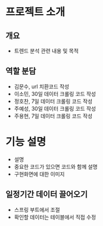 # 프로젝트 소개
## 개요
- 트렌드 분석 관련 내용 및 목적


## 역할 분담
- 김문수, url 치환코드 작성
- 이소민, 30일 데이터 크롤링 코드 작성
- 정호찬, 7일 데이터 크롤링 코드 작성
- 주예성, 30일 데이터 크롤링 코드 작성
- 주용현, 7일 데이터 크롤링 코드 작성

# 기능 설명
- 설명
- 중요한 코드가 있으면 코드와 함께 설명
- 구현화면에 대한 이미지

## 일정기간 데이터 끌어오기
- 스프링 부트에서 조절
- 확인할 데이터는 테이블에서 직접 수정
